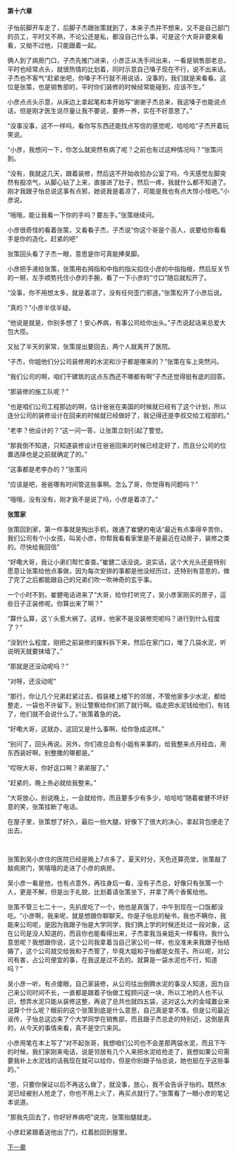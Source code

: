 #### 第十六章

子怡前脚开车走了，后脚子杰跟张策就到了，本来子杰并不想来，又不是自己部门的员工，平时又不熟，不论公还是私，都没自己什么事，可是这个大哥非要来看看，又拗不过他，只能跟着一起。

俩人到了病房门口，子杰先推门进来，小彦正从洗手间出来，一看是销售部老总，平时也经常点头，就很热情的比划着，同时示意自己嗓子现在不行，说不出来话。子杰也不客气“赶紧坐吧，你嗓子不行就不用说话，没事的，我们就是来看看。这位是张策，也是销售部的，平时你们装修的时候经常能碰到，应该不生。”

小彦点点头示意，从床边上拿起笔和本开始写“谢谢子杰总来，我这嗓子也能说点话，但是刚才医生说尽量让我不要说，要养一养，实在不好意思了。”

“没事没事，这不一样吗，看你写东西还能找点写信的感觉呢，哈哈哈”子杰开着玩笑说。

“小彦，我想问一下，你怎么就突然有病了呢？之前也有过这种情况吗？”张策问到。

“没有，我就这几天，跟着装修，然后这不开始收拾办公室了吗，今天感觉左脚突然有股凉气，从脚心钻了上来，直接进了肚子，然后一疼，我就什么都不知道了。刚才我跟子怡总说这事有点邪，她说我是着凉了，可能是我也有点大惊小怪吧。”小彦说。

“哦哦，能让我看一下你的手吗？要左手。”张策继续问。

小彦很奇怪的看着张策，又看看子杰，子杰说“你这个哥是个高人，说要给你看看手是你的造化，赶紧的吧”

张策回头看了子杰一眼，意思是你可真能捧臭脚。

小彦把手递给张策，张策用右拇指和中指的指尖掐住小彦的中指指根，然后反关节的一掰，左手顺势托住小彦的手腕，看了一下小彦的“寸口”随后就松开了。

“没事，你不用想太多，就是着凉了，没有任何歪门邪道。”张策松开了小彦后说。

“真的？”小彦半信半疑。

“他说是就是，你别多想了！安心养病，有事公司给你出头。”子杰说起话来总爱大包大揽。

又扯了半天的家常，张策提出要回去，两个人就离开了医院。

“子杰，你姐他们分公司装修用的水泥和沙子都是哪来的？”张策在车上突然问。

“我们公司的啊，咱们干建筑的这点东西还不哪都有啊”子杰还觉得挺有底的回答。

“那装修的施工队呢？”

“也是咱们公司工程那边的啊，估计爸爸在美国的时候就已经有了这个计划，所以连分公司的装修设计在回来的时候就已经做好了，我记得还是李叔交给工程部的。”

“老李？他设计的？”这一问一答，让张策立刻引起了警觉。

“那我倒不知道，只知道装修设计在爸爸回来的时候已经定好了，而且分公司的位置选择也是之前就确定了的。”

“这事都是老李办的？”张策问

“应该是吧，爸爸哪有时间管这些事啊。怎么了哥，你觉得有问题吗？”

“哦哦，没有没有，刚才我不是说了吗，小彦是着凉了。”



**张策家**

张策回到家，第一件事就是掏出手机，拨通了崔健的电话“最近有点事得辛苦你，我们公司有个小女孩，叫吴小彦，你帮我看看家里是不是最近在动房子，装修之类的。尽快给我回信”

“好嘞大哥，我让小弟们帮忙查查。”崔健二话没说。说实话，这个大光头还是特别愿意让张策给他点事做，因为每次安排的事都是他没经历过，还特别有意思的，做了完了之后都能跟自己的兄弟们吹一吹神奇的玄乎事。

一个小时不到，崔健电话进来了“大哥，给你打听完了，吴小彦家刚买的房子，這些日子正装修呢。你算出来了啊？”

“算什么算，这丫头惹大祸了。这样，他家不是没装修完呢吗？进行到什么程度了？”

“没到什么程度，刚把之前装修的废料拆下来，然后在家门口，堆了几袋水泥，听说明天就要抹墙了。”

“那就是还没动呢吗？”

“对呀，还没动呢”

“那行，你让几个兄弟赶紧过去，假装楼上楼下的邻居，不管他家多少水泥，都给整走，一袋也不许留下。别让警察给你们抓了就行啊。临走把水泥钱给他们，有钱了，他们就不会说什么了。”张策着急的说。

“好嘞大哥，这就办，这回又是什么事啊，给你急成这样。”

“别问了，回头再说。另外，你们夜总会有小姐有来事的，给我整来点月经血，用东西装好啊，别整撒的哪都是。”

“哎呀大哥，你好这口啊？弟弟服了。”

“赶紧的，晚上务必就给我整来。”

“大哥放心，别说晚上，一会就给你，而且要多少有多少，哈哈哈”随着崔健不坏好意的笑，张策挂断了电话。

在屋子里，张策想了好久，最后一拍大腿，好像下了很大的决心，拿起背包便走了出去。

 

张策到吴小彦住的医院已经是晚上7点多了，夏天时分，天色还算亮堂，张策敲了敲病房门，笑嘻嘻的走进了小彦的病房。

吴小彦一看是他，也有点意外，再往身后一看，没有子杰总，好像只有张策一个人，更是不解，但是出于礼貌，比划着请张策坐下，并拿了两个香蕉给他。

张策不管三七二十一，先扒皮吃了一个，他也是真饿了，中午到现在一口饭都没吃。“小彦啊，我来呢，就是想跟你聊聊天。你是子怡总的秘书，我也不瞒你，我能来公司呢，是因为我跟子怡是大学同学，我们俩上学的时候还处过一段对象，这在公司是没人知道的，而且你也能看得出来，子杰拿我当亲姐夫一样看待。我什么意思呢？我想跟你说，这个公司我拿着当自己家公司一样，也没准未来我跟子怡结婚了，这个公司就交给我和子杰管了，毕竟大姐和子怡都是女孩子。所以呢，对公司有害，占公司便宜的事，在我这是过不去的。就算是一袋水泥也不行，知道吗？”

吴小彦一听，有点傻眼，自己家装修，从公司往出倒腾水泥的事没人知道，因为自己来公司时间不长，一直都是跟着子怡做工程顾问这一块，所以工地的人也不认识，想弄水泥只能从装修这整，再说了总共也就四五袋，这对这么大的金域置业来说算个什么呢？眼前的这个张策到底是什么意思，自己真是拿不准。但是公司最近谣传，子怡总这边来了个大学同学在销售部，而且跟子杰总走的特别近，这倒是真的，从今天的事情来看，真不是空穴来风。

小彦用笔在本上写了“对不起张哥，我想咱们公司也不会差那两袋水泥，而且下午的时候，我们家刚来电话，说是邻居有几个人来把水泥给抢走了，我想如果公司需要我补上水泥钱的话我现在就可以给你，但是你别跟子怡总说，她也挺在乎这些事的。”

“恩，只要你保证以后不再这么做了，就没事，放心，我不会告诉子怡的。既然水泥已经被别人抢走了，你也不用上火了，再买点就行了。”张策看了一眼小彦的笔记本说道。

"那我先回去了，你好好养病吧”说完，张策抬腿就走。

小彦赶紧跟着送他出了门，红着脸回到屋里。

[下一章](第十七章.md)
